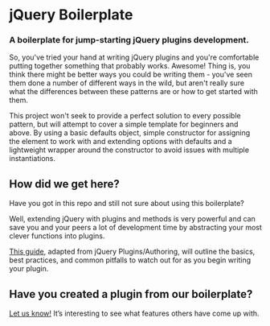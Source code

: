 # jQuery Boilerplate

### A boilerplate for jump-starting jQuery plugins development.

So, you've tried your hand at writing jQuery plugins and you're comfortable putting together something that probably works. Awesome! Thing is, you think there might be better ways you could be writing them - you've seen them done a number of different ways in the wild, but aren't really sure what the differences between these patterns are or how to get started with them.

This project won't seek to provide a perfect solution to every possible pattern, but will attempt to cover a simple template for beginners and above. By using a basic defaults object, simple constructor for assigning the element to work with and extending options with defaults and a lightweight wrapper around the constructor to avoid issues with multiple instantiations.

## How did we get here?

Have you got in this repo and still not sure about using this boilerplate?

Well, extending jQuery with plugins and methods is very powerful and can save you and your peers a lot of development time by abstracting your most clever functions into plugins.

[This guide](https://github.com/zenorocha/jquery-boilerplate/wiki/How-did-we-get-here%3F), adapted from jQuery Plugins/Authoring, will outline the basics, best practices, and common pitfalls to watch out for as you begin writing your plugin.

## Have you created a plugin from our boilerplate?

[Let us know!](https://github.com/zenorocha/jquery-boilerplate/wiki/Sites) It’s interesting to see what features others have come up with.